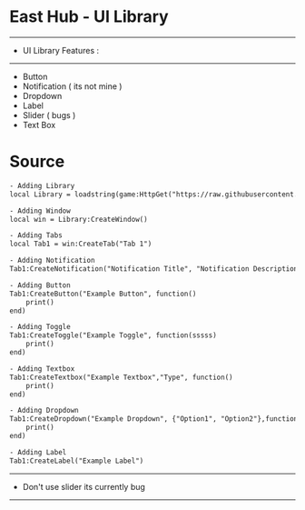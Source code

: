 # East Hub - UI Library

-----------------------
- UI Library Features :
-----------------------

- Button
- Notification ( its not mine )
- Dropdown
- Label
- Slider ( bugs )
- Text Box

# Source

```html
- Adding Library
local Library = loadstring(game:HttpGet("https://raw.githubusercontent.com/Brineeee/Free-Scripts/main/Source"))()
```

```html
- Adding Window
local win = Library:CreateWindow()
```

```html
- Adding Tabs
local Tab1 = win:CreateTab("Tab 1")
```

```html
- Adding Notification
Tab1:CreateNotification("Notification Title", "Notification Description", 10)
```

```html
- Adding Button
Tab1:CreateButton("Example Button", function()
	print()
end)
```

```html 
- Adding Toggle
Tab1:CreateToggle("Example Toggle", function(sssss)
	print()
end)
```

```html
- Adding Textbox
Tab1:CreateTextbox("Example Textbox","Type", function() 
    print() 
end) 
```

```html
- Adding Dropdown
Tab1:CreateDropdown("Example Dropdown", {"Option1", "Option2"},function()
    print() 
end) 
```

```html
- Adding Label
Tab1:CreateLabel("Example Label")
```

-----------------------
- Don't use slider its currently bug
-----------------------
